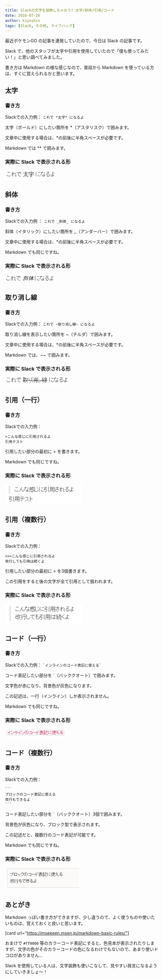 ```yaml
---
title: Slackの文字を装飾しちゃおう! 太字/斜体/引用/コード
date: 2016-07-28
author: kiyoshin
tags: [Slack, その他, ライフハック]
---
```


最近ポケモンGO の記事を連発していたので、今日は Slack の記事です。

Slack で、他のスタッフが太字や引用を使用していたので「僕も使ってみたい！」と思い調べてみました。

書き方は Markdown の様な感じなので、普段から Markdown を使っている方は、すぐに覚えられるかと思います。

## 太字
### 書き方
Slackでの入力例： `これで *太字* になるよ`

太字（ボールド）にしたい箇所を *（アスタリスク）で囲みます。

文章中に使用する場合は、*の前後に半角スペースが必要です。

Markdown では ** で囲みます。
### 実際に Slack で表示される形
![](images/slack-text-decoration-1.png)

## 斜体
### 書き方
Slackでの入力例 ： `これで _斜体_ になるよ`

斜体（イタリック）にしたい箇所を _（アンダーバー）で囲みます。

文章中に使用する場合は、*の前後に半角スペースが必要です。

Markdown でも同じですね。
### 実際に Slack で表示される形
![](images/slack-text-decoration-2.png)

## 取り消し線
### 書き方
Slackでの入力例： `これで ~取り消し線~ になるよ`

取り消し線を表示したい箇所を ~（チルダ）で囲みます。

文章中に使用する場合は、*の前後に半角スペースが必要です。

Markdown では、~~ で囲みます。
### 実際に Slack で表示される形
![](images/slack-text-decoration-3.png)

## 引用（一行）
### 書き方
Slackでの入力例： 
```
>こんな感じに引用されるよ
引用テスト
```
引用したい部分の最初に > を書きます。

Markdown でも同じですね。
### 実際に Slack で表示される形
![](images/slack-text-decoration-4.png)

## 引用（複数行）
### 書き方
Slackでの入力例： 
```
>>>こんな感じに引用されるよ
改行しても引用は続くよ
```

引用したい部分の最初に > を3個書きます。

この引用をすると後の文字が全て引用として扱われます。

### 実際に Slack で表示される形
![](images/slack-text-decoration-5.png)

## コード（一行）
### 書き方
Slackでの入力例： `` `インラインのコード表記に使える` ``

コード表記したい部分を `（バッククオート）で囲みます。

文字色が赤になり、背景色が灰色になります。

この記述は、一行（インライン）しか表示されません。

Markdown でも同じですね。
### 実際に Slack で表示される形
![](images/slack-text-decoration-6.png)

## コード（複数行）
### 書き方
Slackでの入力例： 
````
```
ブロックのコード表記に使える
改行もできるよ
```
````

コード表記したい部分を `（バッククオート）3個で囲みます。

背景色が灰色になり、ブロック型で表示されます。

この記述だと、複数行のコード表記が可能です。

Markdown でも同じですね。
### 実際に Slack で表示される形
![](images/slack-text-decoration-7.png)

## あとがき
Markdown っぽい書き方ができますが、少し違うので、よく使うものや使いたいものは、覚えておくと良いと思います。

[card url="https://mseeeen.msen.jp/markdown-basic-rules/"]

おまけで `#ff0000` 等のカラーコード表記にすると、色見本が表示されたりしますが、文字の色がそのカラーコードの色になるわけでもないので、あまり使いドコロがありません…

Slack を使用している人は、文字装飾も使いこなして、見やすい発言になるようにしていきましょ～！
